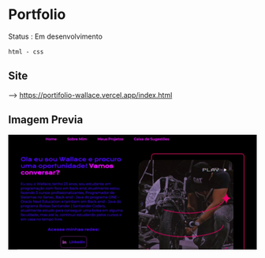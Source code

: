 <h1> Portfolio </h1>
 Status : Em desenvolvimento
 
````
html - css

````
Site 
---
--> https://portifolio-wallace.vercel.app/index.html 

Imagem Previa 
---
<img src="assets/print_portifolio.JPG">

